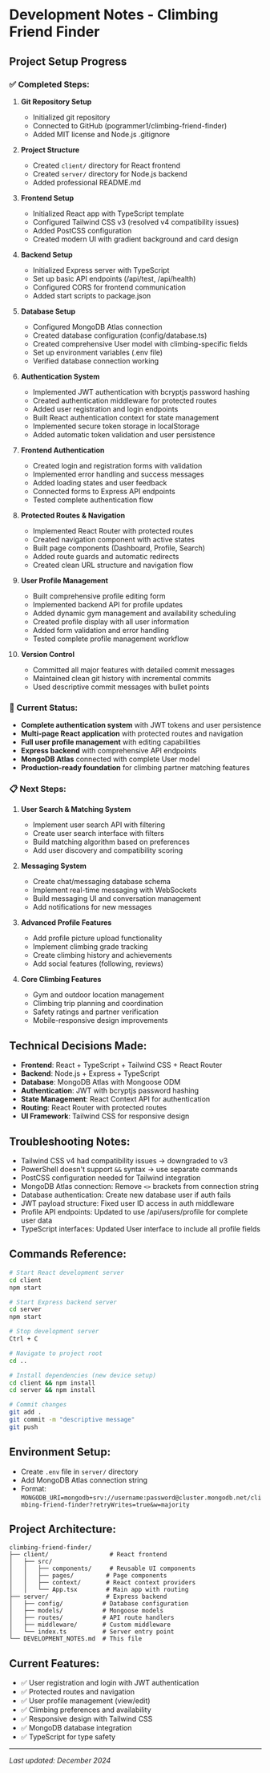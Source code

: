 # Development Notes - Climbing Friend Finder

## Project Setup Progress

### ✅ Completed Steps:
1. **Git Repository Setup**
   - Initialized git repository
   - Connected to GitHub (pogrammer1/climbing-friend-finder)
   - Added MIT license and Node.js .gitignore

2. **Project Structure**
   - Created `client/` directory for React frontend
   - Created `server/` directory for Node.js backend
   - Added professional README.md

3. **Frontend Setup**
   - Initialized React app with TypeScript template
   - Configured Tailwind CSS v3 (resolved v4 compatibility issues)
   - Added PostCSS configuration
   - Created modern UI with gradient background and card design

4. **Backend Setup**
   - Initialized Express server with TypeScript
   - Set up basic API endpoints (/api/test, /api/health)
   - Configured CORS for frontend communication
   - Added start scripts to package.json

5. **Database Setup**
   - Configured MongoDB Atlas connection
   - Created database configuration (config/database.ts)
   - Created comprehensive User model with climbing-specific fields
   - Set up environment variables (.env file)
   - Verified database connection working

6. **Authentication System**
   - Implemented JWT authentication with bcryptjs password hashing
   - Created authentication middleware for protected routes
   - Added user registration and login endpoints
   - Built React authentication context for state management
   - Implemented secure token storage in localStorage
   - Added automatic token validation and user persistence

7. **Frontend Authentication**
   - Created login and registration forms with validation
   - Implemented error handling and success messages
   - Added loading states and user feedback
   - Connected forms to Express API endpoints
   - Tested complete authentication flow

8. **Protected Routes & Navigation**
   - Implemented React Router with protected routes
   - Created navigation component with active states
   - Built page components (Dashboard, Profile, Search)
   - Added route guards and automatic redirects
   - Created clean URL structure and navigation flow

9. **User Profile Management**
   - Built comprehensive profile editing form
   - Implemented backend API for profile updates
   - Added dynamic gym management and availability scheduling
   - Created profile display with all user information
   - Added form validation and error handling
   - Tested complete profile management workflow

10. **Version Control**
    - Committed all major features with detailed commit messages
    - Maintained clean git history with incremental commits
    - Used descriptive commit messages with bullet points

### 🔄 Current Status:
- **Complete authentication system** with JWT tokens and user persistence
- **Multi-page React application** with protected routes and navigation
- **Full user profile management** with editing capabilities
- **Express backend** with comprehensive API endpoints
- **MongoDB Atlas** connected with complete User model
- **Production-ready foundation** for climbing partner matching features

### 📋 Next Steps:
1. **User Search & Matching System**
   - Implement user search API with filtering
   - Create user search interface with filters
   - Build matching algorithm based on preferences
   - Add user discovery and compatibility scoring

2. **Messaging System**
   - Create chat/messaging database schema
   - Implement real-time messaging with WebSockets
   - Build messaging UI and conversation management
   - Add notifications for new messages

3. **Advanced Profile Features**
   - Add profile picture upload functionality
   - Implement climbing grade tracking
   - Create climbing history and achievements
   - Add social features (following, reviews)

4. **Core Climbing Features**
   - Gym and outdoor location management
   - Climbing trip planning and coordination
   - Safety ratings and partner verification
   - Mobile-responsive design improvements

## Technical Decisions Made:
- **Frontend**: React + TypeScript + Tailwind CSS + React Router
- **Backend**: Node.js + Express + TypeScript
- **Database**: MongoDB Atlas with Mongoose ODM
- **Authentication**: JWT with bcryptjs password hashing
- **State Management**: React Context API for authentication
- **Routing**: React Router with protected routes
- **UI Framework**: Tailwind CSS for responsive design

## Troubleshooting Notes:
- Tailwind CSS v4 had compatibility issues → downgraded to v3
- PowerShell doesn't support `&&` syntax → use separate commands
- PostCSS configuration needed for Tailwind integration
- MongoDB Atlas connection: Remove `<>` brackets from connection string
- Database authentication: Create new database user if auth fails
- JWT payload structure: Fixed user ID access in auth middleware
- Profile API endpoints: Updated to use /api/users/profile for complete user data
- TypeScript interfaces: Updated User interface to include all profile fields

## Commands Reference:
```bash
# Start React development server
cd client
npm start

# Start Express backend server
cd server
npm start

# Stop development server
Ctrl + C

# Navigate to project root
cd ..

# Install dependencies (new device setup)
cd client && npm install
cd server && npm install

# Commit changes
git add .
git commit -m "descriptive message"
git push
```

## Environment Setup:
- Create `.env` file in `server/` directory
- Add MongoDB Atlas connection string
- Format: `MONGODB_URI=mongodb+srv://username:password@cluster.mongodb.net/climbing-friend-finder?retryWrites=true&w=majority`

## Project Architecture:
```
climbing-friend-finder/
├── client/                 # React frontend
│   ├── src/
│   │   ├── components/     # Reusable UI components
│   │   ├── pages/         # Page components
│   │   ├── context/       # React context providers
│   │   └── App.tsx        # Main app with routing
├── server/                # Express backend
│   ├── config/           # Database configuration
│   ├── models/           # Mongoose models
│   ├── routes/           # API route handlers
│   ├── middleware/       # Custom middleware
│   └── index.ts          # Server entry point
└── DEVELOPMENT_NOTES.md  # This file
```

## Current Features:
- ✅ User registration and login with JWT authentication
- ✅ Protected routes and navigation
- ✅ User profile management (view/edit)
- ✅ Climbing preferences and availability
- ✅ Responsive design with Tailwind CSS
- ✅ MongoDB database integration
- ✅ TypeScript for type safety

---
*Last updated: December 2024* 
